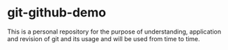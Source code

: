 # git-github-demo
This is a personal repository for the purpose of understanding, application and revision of git and its usage and will be used from time to time.
